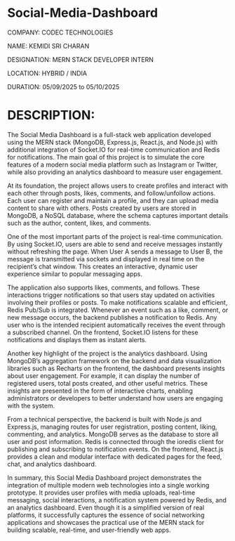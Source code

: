 # Social-Media-Dashboard

COMPANY: CODEC TECHNOLOGIES

NAME: KEMIDI SRI CHARAN

DESIGNATION: MERN STACK DEVELOPER INTERN

LOCATION: HYBRID / INDIA

DURATION: 05/09/2025 to 05/10/2025

# DESCRIPTION:

The Social Media Dashboard is a full-stack web application developed using the MERN stack (MongoDB, Express.js, React.js, and Node.js) with additional integration of Socket.IO for real-time communication and Redis for notifications. The main goal of this project is to simulate the core features of a modern social media platform such as Instagram or Twitter, while also providing an analytics dashboard to measure user engagement.

At its foundation, the project allows users to create profiles and interact with each other through posts, likes, comments, and follow/unfollow actions. Each user can register and maintain a profile, and they can upload media content to share with others. Posts created by users are stored in MongoDB, a NoSQL database, where the schema captures important details such as the author, content, likes, and comments.

One of the most important parts of the project is real-time communication. By using Socket.IO, users are able to send and receive messages instantly without refreshing the page. When User A sends a message to User B, the message is transmitted via sockets and displayed in real time on the recipient’s chat window. This creates an interactive, dynamic user experience similar to popular messaging apps.

The application also supports likes, comments, and follows. These interactions trigger notifications so that users stay updated on activities involving their profiles or posts. To make notifications scalable and efficient, Redis Pub/Sub is integrated. Whenever an event such as a like, comment, or new message occurs, the backend publishes a notification to Redis. Any user who is the intended recipient automatically receives the event through a subscribed channel. On the frontend, Socket.IO listens for these notifications and displays them as instant alerts.

Another key highlight of the project is the analytics dashboard. Using MongoDB’s aggregation framework on the backend and data visualization libraries such as Recharts on the frontend, the dashboard presents insights about user engagement. For example, it can display the number of registered users, total posts created, and other useful metrics. These insights are presented in the form of interactive charts, enabling administrators or developers to better understand how users are engaging with the system.

From a technical perspective, the backend is built with Node.js and Express.js, managing routes for user registration, posting content, liking, commenting, and analytics. MongoDB serves as the database to store all user and post information. Redis is connected through the ioredis client for publishing and subscribing to notification events. On the frontend, React.js provides a clean and modular interface with dedicated pages for the feed, chat, and analytics dashboard.

In summary, this Social Media Dashboard project demonstrates the integration of multiple modern web technologies into a single working prototype. It provides user profiles with media uploads, real-time messaging, social interactions, a notification system powered by Redis, and an analytics dashboard. Even though it is a simplified version of real platforms, it successfully captures the essence of social networking applications and showcases the practical use of the MERN stack for building scalable, real-time, and user-friendly web apps.
